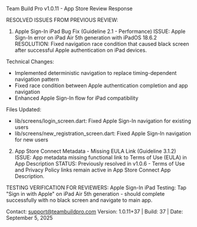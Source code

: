 Team Build Pro v1.0.11 - App Store Review Response

RESOLVED ISSUES FROM PREVIOUS REVIEW:

1. Apple Sign-In iPad Bug Fix (Guideline 2.1 - Performance)
ISSUE: Apple Sign-In error on iPad Air 5th generation with iPadOS 18.6.2
RESOLUTION: Fixed navigation race condition that caused black screen after successful Apple authentication on iPad devices.

Technical Changes:
- Implemented deterministic navigation to replace timing-dependent navigation pattern
- Fixed race condition between Apple authentication completion and app navigation
- Enhanced Apple Sign-In flow for iPad compatibility

Files Updated:
- lib/screens/login_screen.dart: Fixed Apple Sign-In navigation for existing users
- lib/screens/new_registration_screen.dart: Fixed Apple Sign-In navigation for new users

2. App Store Connect Metadata - Missing EULA Link (Guideline 3.1.2)
ISSUE: App metadata missing functional link to Terms of Use (EULA) in App Description
STATUS: Previously resolved in v1.0.6 - Terms of Use and Privacy Policy links remain active in App Store Connect App Description.

TESTING VERIFICATION FOR REVIEWERS:
Apple Sign-In iPad Testing: Tap "Sign in with Apple" on iPad Air 5th generation - should complete successfully with no black screen and navigate to main app.

Contact: support@teambuildpro.com
Version: 1.0.11+37 | Build: 37 | Date: September 5, 2025
